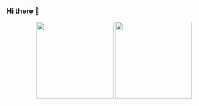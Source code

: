 ### Hi there 👋
<div align="center">
  <a href="https://github.com/Al3xandreG0mes">
  <img height="180em" src="https://github-readme-stats.vercel.app/api?username=Al3xandreG0mes&show_icons=true&theme=dracula&include_all_commits=true&count_private=true"/>
  <img height="180em" src="https://github-readme-stats.vercel.app/api/top-langs/?username=Al3xandreG0mes&layout=compact&langs_count=7&theme=dracula"/>
</div>
